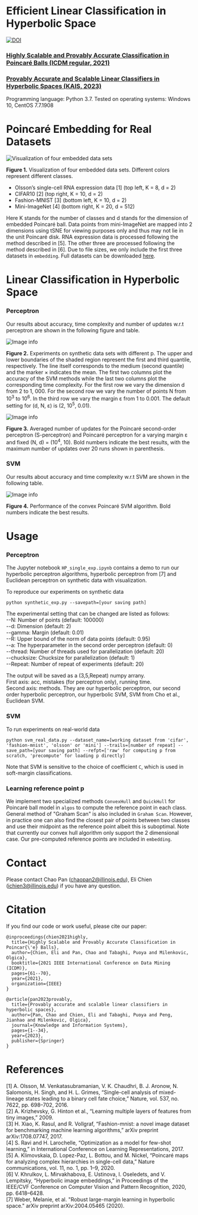 # Efficient Linear Classification in Hyperbolic Space
[![DOI](https://zenodo.org/badge/401898578.svg)](https://zenodo.org/badge/latestdoi/401898578)

### [Highly Scalable and Provably Accurate Classification in Poincaré Balls (ICDM regular, 2021)](https://arxiv.org/pdf/2109.03781.pdf)

### [Provably Accurate and Scalable Linear Classifiers in Hyperbolic Spaces (KAIS, 2023)](https://arxiv.org/pdf/2203.03730.pdf)

Programming language: Python 3.7. Tested on operating systems: Windows 10, CentOS 7.7.1908

# Poincaré Embedding for Real Datasets
![Visualization of four embedded data sets](./figs/real_data_embedding.png)

**Figure 1.** Visualization of four embedded data sets. Different colors represent different classes.
- Olsson’s single-cell RNA expression data [1] (top left, K = 8, d = 2)
- CIFAR10 [2] (top right, K = 10, d = 2)
- Fashion-MNIST [3] (bottom left, K = 10, d = 2)
- Mini-ImageNet [4] (bottom right, K = 20, d = 512)

Here K stands for the number of classes and d stands for the dimension of embedded Poincaré ball. Data points from mini-ImageNet are mapped into 2 dimensions using tSNE for viewing purposes only and thus may not lie in the unit Poincaré disk. RNA expression data is processed following the method described in [5]. The other three are processed following the method described in [6]. Due to file sizes, we only include the first three datasets in `embedding`. Full datasets can be downloaded [here](https://doi.org/10.13012/B2IDB-6901251_V1).

# Linear Classification in Hyperbolic Space

### Perceptron

Our results about accuracy, time complexity and number of updates w.r.t perceptron are shown in the following figure and table.

![Image info](./figs/perceptron_results.png)

**Figure 2.** Experiments on synthetic data sets with different p. The upper and lower boundaries of the shaded region represent the first and third quantile, respectively. The line itself corresponds to the medium (second quantile) and the marker × indicates the mean. The first two columns plot the accuracy of the SVM methods while the last two columns plot the corresponding time complexity. For the first row we vary the dimension d from 2 to 1, 000. For the second row we vary the number of points N from 10<sup>3</sup> to 10<sup>6</sup>. In the third row we vary the margin ε from 1 to 0.001. The default setting for (d, N, ε) is
(2, 10<sup>5</sup>, 0.01).

![Image info](./figs/perceptron_table.png)

**Figure 3.** Averaged number of updates for the Poincaré second-order perceptron (S-perceptron) and Poincaré perceptron for a varying margin ε and fixed (N, d) = (10<sup>4</sup>, 10). Bold numbers indicate the best results, with the maximum number of updates over 20 runs shown in parenthesis.

### SVM
Our results about accuracy and time complexity w.r.t SVM are shown in the following table.

![Image info](./figs/svm_table.png)

**Figure 4.** Performance of the convex Poincaré SVM algorithm. Bold numbers indicate the best results.

# Usage

### Perceptron

The Jupyter notebook `HP_single_exp.ipynb` contains a demo to run our hyperbolic perceptron algorithms, hyperbolic perceptron from [7] and Euclidean perceptron on synthetic data with visualization.

To reproduce our experiments on synthetic data
```
python synthetic_exp.py --savepath=[your saving path] 
```
The experimental setting that can be changed are listed as follows: \
--N: Number of points (default: 100000) \
--d: Dimension (default: 2) \
--gamma: Margin (default: 0.01) \
--R: Upper bound of the norm of data points (default: 0.95) \
--a: The hyperparameter in the second order perceptron (default: 0) \
--thread: Number of threads used for parallelization (default: 20) \
--chucksize: Chucksize for parallelization (default: 1) \
--Repeat: Number of repeat of experiments (default: 20) 

The output will be saved as a (3,5,Repeat) numpy arrany. \
First axis: acc, mistakes (for perceptron only), running time. \
Second axis: methods. They are our hyperbolic perceptron, our second order hyperbolic perceptron, our hyperbolic SVM, SVM from Cho et al., Euclidean SVM.

### SVM

To run experiments on real-world data
```
python svm_real_data.py --dataset_name=[working dataset from 'cifar', 'fashion-mnist', 'olsson' or 'mini'] --trails=[number of repeat] --save_path=[your saving path] --refpt=['raw' for computing p from scratch, 'precompute' for loading p directly]
```
Note that SVM is sensitive to the choice of coefficient `C`, which is used in soft-margin classifications.

### Learning reference point p
We implement two specialized methods `ConvexHull` and `QuickHull` for Poincaré ball model in `algos` to compute the reference point in each class. General method of "Graham Scan" is also included in `Graham Scan`. However, in practice one can also find the closest pair of points between two classes and use their midpoint as the reference point albeit this is suboptimal. Note that currently our convex hull algorithm only support the 2 dimensional case. Our pre-computed reference points are included in `embedding`.

# Contact
Please contact Chao Pan (chaopan2@illinois.edu), Eli Chien (ichien3@illinois.edu) if you have any question.

# Citation
If you find our code or work useful, please cite our paper:
```
@inproceedings{chien2021highly,
  title={Highly Scalable and Provably Accurate Classification in Poincar{\'e} Balls},
  author={Chien, Eli and Pan, Chao and Tabaghi, Puoya and Milenkovic, Olgica},
  booktitle={2021 IEEE International Conference on Data Mining (ICDM)},
  pages={61--70},
  year={2021},
  organization={IEEE}
}

@article{pan2023provably,
  title={Provably accurate and scalable linear classifiers in hyperbolic spaces},
  author={Pan, Chao and Chien, Eli and Tabaghi, Puoya and Peng, Jianhao and Milenkovic, Olgica},
  journal={Knowledge and Information Systems},
  pages={1--34},
  year={2023},
  publisher={Springer}
}
```

# References
[1] A. Olsson, M. Venkatasubramanian, V. K. Chaudhri, B. J. Aronow, N. Salomonis, H. Singh, and H. L. Grimes, “Single-cell analysis of mixed-lineage states leading to a binary cell fate choice,” Nature, vol. 537, no. 7622, pp. 698–702, 2016. \
[2] A. Krizhevsky, G. Hinton et al., “Learning multiple layers of features from tiny images,” 2009. \
[3] H. Xiao, K. Rasul, and R. Vollgraf, “Fashion-mnist: a novel image dataset for benchmarking machine learning algorithms,” arXiv preprint arXiv:1708.07747, 2017. \
[4] S. Ravi and H. Larochelle, “Optimization as a model for few-shot learning,” in International Conference on Learning Representations, 2017. \
[5] A. Klimovskaia, D. Lopez-Paz, L. Bottou, and M. Nickel, “Poincaré maps for analyzing complex hierarchies in single-cell data,” Nature communications, vol. 11, no. 1, pp. 1–9, 2020. \
[6] V. Khrulkov, L. Mirvakhabova, E. Ustinova, I. Oseledets, and V. Lempitsky, “Hyperbolic image embeddings,” in Proceedings of the IEEE/CVF Conference on Computer Vision and Pattern Recognition, 2020, pp. 6418–6428. \
[7] Weber, Melanie, et al. "Robust large-margin learning in hyperbolic space." arXiv preprint arXiv:2004.05465 (2020).




